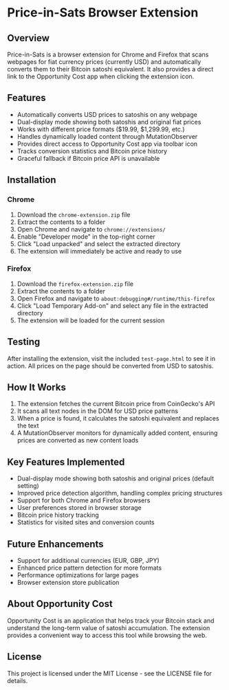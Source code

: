 # Price-in-Sats Browser Extension

## Overview
Price-in-Sats is a browser extension for Chrome and Firefox that scans webpages for fiat currency prices (currently USD) and automatically converts them to their Bitcoin satoshi equivalent. It also provides a direct link to the Opportunity Cost app when clicking the extension icon.

## Features
- Automatically converts USD prices to satoshis on any webpage
- Dual-display mode showing both satoshis and original fiat prices
- Works with different price formats ($19.99, $1,299.99, etc.)
- Handles dynamically loaded content through MutationObserver
- Provides direct access to Opportunity Cost app via toolbar icon
- Tracks conversion statistics and Bitcoin price history
- Graceful fallback if Bitcoin price API is unavailable

## Installation

### Chrome
1. Download the `chrome-extension.zip` file
2. Extract the contents to a folder
3. Open Chrome and navigate to `chrome://extensions/`
4. Enable "Developer mode" in the top-right corner
5. Click "Load unpacked" and select the extracted directory
6. The extension will immediately be active and ready to use

### Firefox
1. Download the `firefox-extension.zip` file
2. Extract the contents to a folder
3. Open Firefox and navigate to `about:debugging#/runtime/this-firefox`
4. Click "Load Temporary Add-on" and select any file in the extracted directory
5. The extension will be loaded for the current session

## Testing
After installing the extension, visit the included `test-page.html` to see it in action. All prices on the page should be converted from USD to satoshis.

## How It Works
1. The extension fetches the current Bitcoin price from CoinGecko's API
2. It scans all text nodes in the DOM for USD price patterns
3. When a price is found, it calculates the satoshi equivalent and replaces the text
4. A MutationObserver monitors for dynamically added content, ensuring prices are converted as new content loads

## Key Features Implemented
- Dual-display mode showing both satoshis and original prices (default setting)
- Improved price detection algorithm, handling complex pricing structures
- Support for both Chrome and Firefox browsers
- User preferences stored in browser storage
- Bitcoin price history tracking
- Statistics for visited sites and conversion counts

## Future Enhancements
- Support for additional currencies (EUR, GBP, JPY)
- Enhanced price pattern detection for more formats
- Performance optimizations for large pages
- Browser extension store publication

## About Opportunity Cost
Opportunity Cost is an application that helps track your Bitcoin stack and understand the long-term value of satoshi accumulation. The extension provides a convenient way to access this tool while browsing the web.

## License
This project is licensed under the MIT License - see the LICENSE file for details.